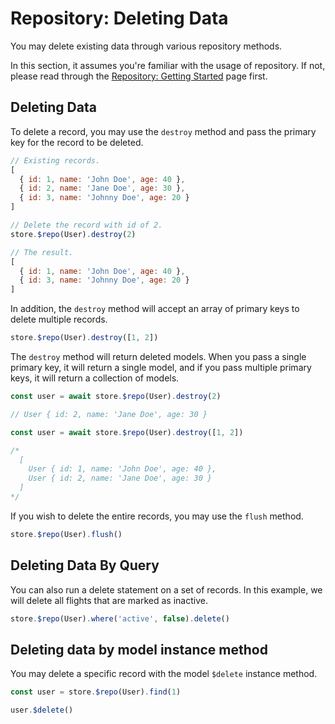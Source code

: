 # Repository: Deleting Data

You may delete existing data through various repository methods.

In this section, it assumes you're familiar with the usage of repository. If not, please read through the [Repository: Getting Started](./getting-started) page first.

## Deleting Data

To delete a record, you may use the `destroy` method and pass the primary key for the record to be deleted.

```js
// Existing records.
[
  { id: 1, name: 'John Doe', age: 40 },
  { id: 2, name: 'Jane Doe', age: 30 },
  { id: 3, name: 'Johnny Doe', age: 20 }
]

// Delete the record with id of 2.
store.$repo(User).destroy(2)

// The result.
[
  { id: 1, name: 'John Doe', age: 40 },
  { id: 3, name: 'Johnny Doe', age: 20 }
]
```

In addition, the `destroy` method will accept an array of primary keys to delete multiple records.

```js
store.$repo(User).destroy([1, 2])
```

The `destroy` method will return deleted models. When you pass a single primary key, it will return a single model, and if you pass multiple primary keys, it will return a collection of models.

```js
const user = await store.$repo(User).destroy(2)

// User { id: 2, name: 'Jane Doe', age: 30 }

const user = await store.$repo(User).destroy([1, 2])

/*
  [
    User { id: 1, name: 'John Doe', age: 40 },
    User { id: 2, name: 'Jane Doe', age: 30 }
  ]
*/
```

If you wish to delete the entire records, you may use the `flush` method.

```js
store.$repo(User).flush()
```

## Deleting Data By Query

You can also run a delete statement on a set of records. In this example, we will delete all flights that are marked as inactive.

```js
store.$repo(User).where('active', false).delete()
```

## Deleting data by model instance method

You may delete a specific record with the model `$delete` instance method.

```js
const user = store.$repo(User).find(1)

user.$delete()
```
